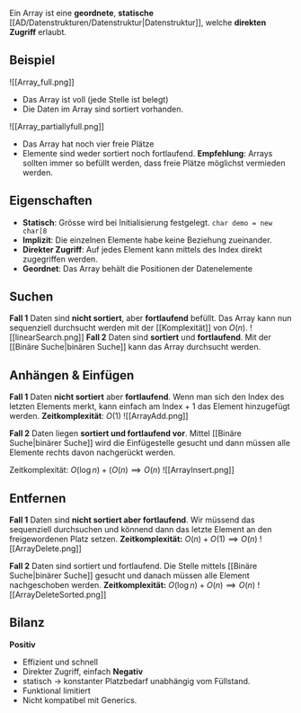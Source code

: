 Ein Array ist eine **geordnete**, **statische** [[AD/Datenstrukturen/Datenstruktur|Datenstruktur]], welche **direkten Zugriff** erlaubt.

## Beispiel
![[Array_full.png]]
- Das Array ist voll (jede Stelle ist belegt)
- Die Daten im Array sind sortiert vorhanden.

![[Array_partiallyfull.png]]
- Das Array hat noch vier freie Plätze
- Elemente sind weder sortiert noch fortlaufend.
**Empfehlung**: Arrays sollten immer so befüllt werden, dass freie Plätze möglichst vermieden werden.

## Eigenschaften
- **Statisch**: Grösse wird bei Initialisierung festgelegt. `char demo = new char[8`
- **Implizit**: Die einzelnen Elemente habe keine Beziehung zueinander.
- **Direkter Zugriff**: Auf jedes Element kann mittels des Index direkt zugegriffen werden.
- **Geordnet**: Das Array behält die Positionen der Datenelemente

## Suchen
**Fall 1**
Daten sind **nicht sortiert**, aber **fortlaufend** befüllt.
Das Array kann nun sequenziell durchsucht werden mit der [[Komplexität]] von $O(n)$.
![[linearSearch.png]]
**Fall 2**
Daten sind **sortiert** und **fortlaufend**.
Mit der [[Binäre Suche|binären Suche]] kann das Array durchsucht werden.

## Anhängen & Einfügen
**Fall 1**
Daten **nicht sortiert** aber **fortlaufend**.
Wenn man sich den Index des letzten Elements merkt, kann einfach am Index + 1 das Element hinzugefügt werden.
**Zeitkomplexität**: $O(1)$
![[ArrayAdd.png]]

**Fall 2**
Daten liegen **sortiert und fortlaufend vor**.
Mittel [[Binäre Suche|binärer Suche]] wird die Einfügestelle gesucht und dann müssen alle Elemente rechts davon nachgerückt werden.

Zeitkomplexität: $O(\log n) + (O(n) \implies O(n)$
![[ArrayInsert.png]]

## Entfernen
**Fall 1**
Daten sind **nicht sortiert aber fortlaufend**.
Wir müssend das sequenziell durchsuchen und könnend dann das letzte Element an den freigewordenen Platz setzen.
**Zeitkomplexität:** $O(n) + O(1) \implies O(n)$
![[ArrayDelete.png]]

**Fall 2**
Daten sind sortiert und fortlaufend.
Die Stelle mittels [[Binäre Suche|binärer Suche]] gesucht und danach müssen alle Element nachgeschoben werden.
**Zeitkomplexität:** $O(\log n) + O(n) \implies O(n)$
![[ArrayDeleteSorted.png]]
## Bilanz
**Positiv**
- Effizient und schnell
- Direkter Zugriff, einfach
**Negativ**
- statisch -> konstanter Platzbedarf unabhängig vom Füllstand.
- Funktional limitiert
- Nicht kompatibel mit Generics.
